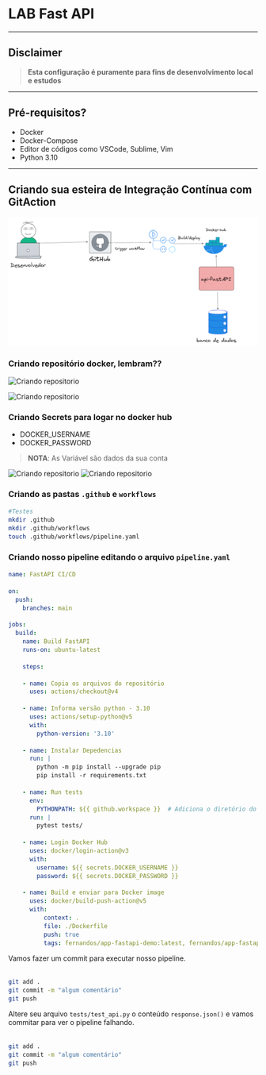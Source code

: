 # LAB Fast API
---
## Disclaimer
> **Esta configuração é puramente para fins de desenvolvimento local e estudos**
> 

---

## Pré-requisitos?
* Docker
* Docker-Compose
* Editor de códigos como VSCode, Sublime, Vim
* Python 3.10
---

## Criando sua esteira de Integração Contínua com GitAction

![FastAPI](../../content/fastapi-01.png)


### Criando repositório docker, lembram??
![Criando repositorio](../../content/devops-14.png)


![Criando repositorio](../../content/devops-15.png)


### Criando Secrets para logar no docker hub



* DOCKER_USERNAME
* DOCKER_PASSWORD

> **NOTA**: As Variável são dados da sua conta


![Criando repositorio](../../content/devops-17.png)
![Criando repositorio](../../content/devops-18.png)

### Criando as pastas `.github` e  `workflows`


```bash
#Testes
mkdir .github
mkdir .github/workflows
touch .github/workflows/pipeline.yaml
```

### Criando nosso pipeline editando o arquivo `pipeline.yaml`


```yaml
name: FastAPI CI/CD

on:
  push:
    branches: main

jobs:
  build:
    name: Build FastAPI
    runs-on: ubuntu-latest
       
    steps:
    
    - name: Copia os arquivos do repositório
      uses: actions/checkout@v4

    - name: Informa versão python - 3.10
      uses: actions/setup-python@v5
      with:
        python-version: '3.10'    
  
    - name: Instalar Depedencias
      run: |
        python -m pip install --upgrade pip
        pip install -r requirements.txt

    - name: Run tests    
      env:
        PYTHONPATH: ${{ github.workspace }}  # Adiciona o diretório do projeto ao PYTHONPATH
      run: |
        pytest tests/

    - name: Login Docker Hub
      uses: docker/login-action@v3
      with:
        username: ${{ secrets.DOCKER_USERNAME }}
        password: ${{ secrets.DOCKER_PASSWORD }}   

    - name: Build e enviar para Docker image     
      uses: docker/build-push-action@v5
      with:
          context: .
          file: ./Dockerfile
          push: true
          tags: fernandos/app-fastapi-demo:latest, fernandos/app-fastapi-demo:${{ github.run_number }}
```


Vamos fazer um commit para executar nosso pipeline.

```bash

git add .
git commit -m "algum comentário"
git push

```


Altere seu arquivo `tests/test_api.py` o conteúdo `response.json()` e vamos commitar para ver o pipeline falhando.

```bash

git add .
git commit -m "algum comentário"
git push

```
